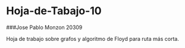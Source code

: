 # Hoja-de-Tabajo-10
###Jose Pablo Monzon 20309

Hoja de trabajo sobre grafos y algoritmo de Floyd para ruta más corta.
